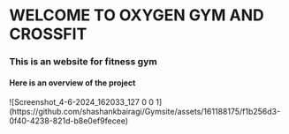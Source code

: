 <h1>WELCOME TO OXYGEN GYM AND CROSSFIT</h1> 
<h3>This is an website for fitness gym</h3>
<h4>Here is an overview of the project</h4>
![Screenshot_4-6-2024_162033_127 0 0 1](https://github.com/shashankbairagi/Gymsite/assets/161188175/f1b256d3-0f40-4238-821d-b8e0ef9fecee)
